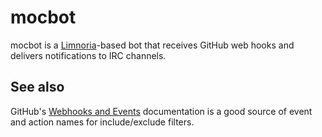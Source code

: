 # mocbot

mocbot is a [Limnoria][]-based bot that receives GitHub web hooks and delivers
notifications to IRC channels.

[limnoria]: https://docs.limnoria.net/

## See also

GitHub's [Webhooks and Events][] documentation is a good source of event and
action names for include/exclude filters.

[webhooks and events]: https://docs.github.com/en/free-pro-team@latest/developers/webhooks-and-events/webhook-events-and-payloads#issues
